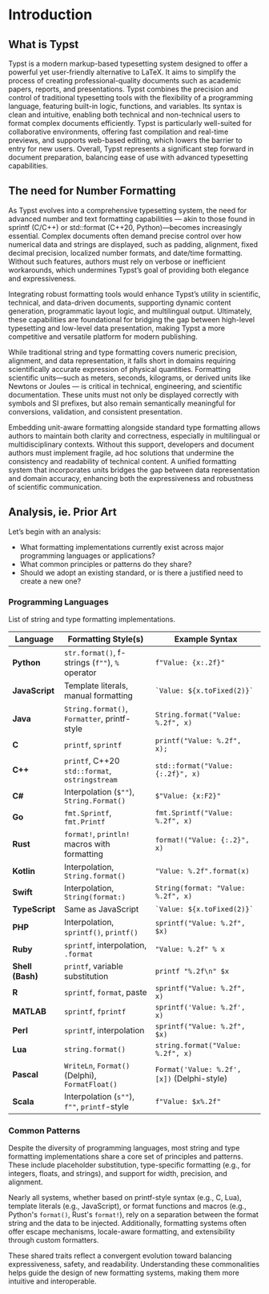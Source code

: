 # Introduction

## What is Typst

Typst is a modern markup-based typesetting system designed to offer a powerful yet user-friendly alternative to LaTeX. 
It aims to simplify the process of creating professional-quality documents such as academic papers, reports, and presentations. 
Typst combines the precision and control of traditional typesetting tools with the flexibility of a programming language, 
featuring built-in logic, functions, and variables. Its syntax is clean and intuitive, enabling both technical and non-technical 
users to format complex documents efficiently. Typst is particularly well-suited for collaborative environments, offering fast 
compilation and real-time previews, and supports web-based editing, which lowers the barrier to entry for new users. Overall, 
Typst represents a significant step forward in document preparation, balancing ease of use with advanced typesetting capabilities.

## The need for Number Formatting

As Typst evolves into a comprehensive typesetting system, the need for advanced number and text formatting capabilities — akin to 
those found in sprintf (C/C++) or std::format (C++20, Python)—becomes increasingly essential. Complex documents often demand 
precise control over how numerical data and strings are displayed, such as padding, alignment, fixed decimal precision, localized 
number formats, and date/time formatting. Without such features, authors must rely on verbose or inefficient workarounds, which 
undermines Typst’s goal of providing both elegance and expressiveness. 

Integrating robust formatting tools would enhance Typst’s utility in scientific, technical, and data-driven documents, supporting 
dynamic content generation, programmatic layout logic, and multilingual output. Ultimately, these capabilities are foundational 
for bridging the gap between high-level typesetting and low-level data presentation, making Typst a more competitive and versatile 
platform for modern publishing.

While traditional string and type formatting covers numeric precision, alignment, and data representation, it falls short in domains 
requiring scientifically accurate expression of physical quantities. Formatting scientific units—such as meters, seconds, kilograms, 
or derived units like Newtons or Joules — is critical in technical, engineering, and scientific documentation. These units must not 
only be displayed correctly with symbols and SI prefixes, but also remain semantically meaningful for conversions, validation, and 
consistent presentation. 

Embedding unit-aware formatting alongside standard type formatting allows authors to maintain both clarity and correctness, especially 
in multilingual or multidisciplinary contexts. Without this support, developers and document authors must implement fragile, ad hoc 
solutions that undermine the consistency and readability of technical content. A unified formatting system that incorporates units 
bridges the gap between data representation and domain accuracy, enhancing both the expressiveness and robustness of scientific communication.

## Analysis, ie. Prior Art

Let’s begin with an analysis:

* What formatting implementations currently exist across major programming languages or applications?
* What common principles or patterns do they share?
* Should we adopt an existing standard, or is there a justified need to create a new one?

### Programming Languages

List of string and type formatting implementations.

| Language         | Formatting Style(s)                             | Example Syntax                              |
| ---------------- | ----------------------------------------------- | ------------------------------------------- |
| **Python**       | `str.format()`, f-strings (`f""`), `%` operator | `f"Value: {x:.2f}"`                         |
| **JavaScript**   | Template literals, manual formatting            | `` `Value: ${x.toFixed(2)}` ``              |
| **Java**         | `String.format()`, `Formatter`, printf-style    | `String.format("Value: %.2f", x)`           |
| **C**            | `printf`, `sprintf`                             | `printf("Value: %.2f", x);`                 |
| **C++**          | `printf`, C++20 `std::format`, `ostringstream`  | `std::format("Value: {:.2f}", x)`           |
| **C#**           | Interpolation (`$""`), `String.Format()`        | `$"Value: {x:F2}"`                          |
| **Go**           | `fmt.Sprintf`, `fmt.Printf`                     | `fmt.Sprintf("Value: %.2f", x)`             |
| **Rust**         | `format!`, `println!` macros with formatting    | `format!("Value: {:.2}", x)`                |
| **Kotlin**       | Interpolation, `String.format()`                | `"Value: %.2f".format(x)`                   |
| **Swift**        | Interpolation, `String(format:)`                | `String(format: "Value: %.2f", x)`          |
| **TypeScript**   | Same as JavaScript                              | `` `Value: ${x.toFixed(2)}` ``              |
| **PHP**          | Interpolation, `sprintf()`, `printf()`          | `sprintf("Value: %.2f", $x)`                |
| **Ruby**         | `sprintf`, interpolation, `.format`             | `"Value: %.2f" % x`                         |
| **Shell (Bash)** | `printf`, variable substitution                 | `printf "%.2f\n" $x`                        |
| **R**            | `sprintf`, `format`, paste                      | `sprintf("Value: %.2f", x)`                 |
| **MATLAB**       | `sprintf`, `fprintf`                            | `sprintf('Value: %.2f', x)`                 |
| **Perl**         | `sprintf`, interpolation                        | `sprintf("Value: %.2f", $x)`                |
| **Lua**          | `string.format()`                               | `string.format("Value: %.2f", x)`           |
| **Pascal**       | `WriteLn`, `Format()` (Delphi), `FormatFloat()` | `Format('Value: %.2f', [x])` (Delphi-style) |
| **Scala**        | Interpolation (`s""`), `f""`, `printf`-style    | `f"Value: $x%.2f"`                          |

### Common Patterns

Despite the diversity of programming languages, most string and type formatting implementations share a 
core set of principles and patterns. These include placeholder substitution, type-specific formatting 
(e.g., for integers, floats, and strings), and support for width, precision, and alignment. 

Nearly all systems, whether based on printf-style syntax (e.g., C, Lua), template literals (e.g., JavaScript), 
or format functions and macros (e.g., Python's `format()`, Rust's `format!`), rely on a separation between the 
format string and the data to be injected. Additionally, formatting systems often offer escape mechanisms, 
locale-aware formatting, and extensibility through custom formatters. 

These shared traits reflect a convergent evolution toward balancing expressiveness, safety, and readability. 
Understanding these commonalities helps guide the design of new formatting systems, making them more intuitive 
and interoperable.
